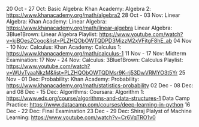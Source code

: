 20 Oct - 27 Oct: 
Basic Algebra: Khan Academy: Algebra 2: https://www.khanacademy.org/math/algebra2
28 Oct - 03 Nov:
Linear Algebra: Khan Academy: Linear Algebra: https://www.khanacademy.org/math/linear-algebra
Linear Algebra: 3Blue1Brown: Linear Algebra Playlist: https://www.youtube.com/watch?v=kjBOesZCoqc&list=PLZHQObOWTQDPD3MizzM2xVFitgF8hE_ab 
04 Nov - 10 Nov:
Calculus: Khan Academy: Calculus 1: https://www.khanacademy.org/math/calculus-1
11 Nov - 17 Nov: Midterm Examination: 
17 Nov - 24 Nov:
Calculus:  3Blue1Brown: Calculus Playlist: https://www.youtube.com/watch?v=WUvTyaaNkzM&list=PLZHQObOWTQDMsr9K-rj53DwVRMYO3t5Yr
25 Nov - 01 Dec:
Probability: Khan Academy: Probability: https://www.khanacademy.org/math/statistics-probability
02 Dec - 08 Dec: and  08 Dec - 15 Dec: 
Algorithms: Coursara: Algorithm 1: https://www.edx.org/course/algorithms-and-data-structures-1
Data Camp Practice: https://www.datacamp.com/courses/deep-learning-in-python
16 Dec - 22 Dec:  Final Examination
23 Dec - 29 Dec:
Shiraj Plalyst of Machine Learning: https://www.youtube.com/watch?v=Cr6VqTRO1v0

